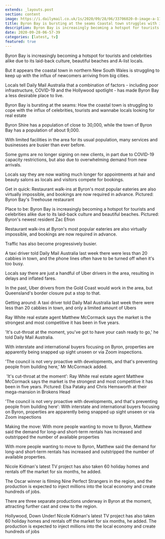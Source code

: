 ```yaml
---
extends: _layouts.post
section: content
image: https://i.dailymail.co.uk/1s/2020/09/28/06/33706020-0-image-a-11_1601271629975.jpg 
title: Byron Bay is bursting at the seams Coastal town struggles with influx of celebrities and tourists 
description: Byron Bay is increasingly becoming a hotspot for tourists and celebrities alike due to its laid-back culture, beautiful beaches and A-list locals. 
date: 2020-09-28-06-57-39 
categories: [latest, tv] 
featured: true 
--- 
```

Byron Bay is increasingly becoming a hotspot for tourists and celebrities alike due to its laid-back culture, beautiful beaches and A-list locals.

But it appears the coastal town in northern New South Wales is struggling to keep up with the influx of newcomers arriving from big cities.

Locals tell Daily Mail Australia that a combination of factors - including poor infrastructure, COVID-19 and the Hollywood spotlight - has made Byron Bay a less desirable place to live. 

Byron Bay is bursting at the seams: How the coastal town is struggling to cope with the influx of celebrities, tourists and wannabe locals looking for real estate

Byron Shire has a population of close to 30,000, while the town of Byron Bay has a population of about 9,000.

With limited facilities in the area for its usual population, many services and businesses are busier than ever before.

Some gyms are no longer signing on new clients, in part due to COVID-19 capacity restrictions, but also due to overwhelming demand from new arrivals.

Locals say they are now waiting much longer for appointments at hair and beauty salons as locals and visitors compete for bookings.

Get in quick: Restaurant walk-ins at Byron's most popular eateries are also virtually impossible, and bookings are now required in advance. Pictured: Byron Bay's Treehouse restaurant

Place to be: Byron Bay is increasingly becoming a hotspot for tourists and celebrities alike due to its laid-back culture and beautiful beaches. Pictured: Byron's newest resident Zac Efron

Restaurant walk-ins at Byron's most popular eateries are also virtually impossible, and bookings are now required in advance.

Traffic has also become progressively busier.

A taxi driver told Daily Mail Australia last week there were less than 20 cabbies in town, and the phone lines often have to be turned off when it's too busy.

Locals say there are just a handful of Uber drivers in the area, resulting in delays and inflated fares.

In the past, Uber drivers from the Gold Coast would work in the area, but Queensland's border closure put a stop to that.

Getting around: A taxi driver told Daily Mail Australia last week there were less than 20 cabbies in town, and only a limited amount of Ubers

Ray White real estate agent Matthew McCormack says the market is the strongest and most competitive it has been in five years.

'It's cut-throat at the moment, you've got to have your cash ready to go,' he told Daily Mail Australia.

With interstate and international buyers focusing on Byron, properties are apparently being snapped up sight unseen or via Zoom inspections. 

'The council is not very proactive with developments, and that's preventing people from building here,' Mr McCormack added.

 'It's cut-throat at the moment': Ray White real estate agent Matthew McCormack says the market is the strongest and most competitive it has been in five years. Pictured: Elsa Pataky and Chris Hemsworth at their mega-mansion in Brokens Head

'The council is not very proactive with developments, and that's preventing people from building here': With interstate and international buyers focusing on Byron, properties are apparently being snapped up sight unseen or via Zoom inspections

Making the move: With more people wanting to move to Byron, Matthew said the demand for long-and short-term rentals has increased and outstripped the number of available properties

With more people wanting to move to Byron, Matthew said the demand for long-and short-term rentals has increased and outstripped the number of available properties.

Nicole Kidman's latest TV project has also taken 60 holiday homes and rentals off the market for six months, he added.

The Oscar winner is filming Nine Perfect Strangers in the region, and the production is expected to inject millions into the local economy and create hundreds of jobs.

There are three separate productions underway in Byron at the moment, attracting further cast and crew to the region.

Hollywood, Down Under! Nicole Kidman's latest TV project has also taken 60 holiday homes and rentals off the market for six months, he added. The production is expected to inject millions into the local economy and create hundreds of jobs


